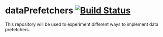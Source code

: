 # dataPrefetchers [![Build Status](https://travis-ci.com/jsmont/dataPrefetchers.svg?branch=master)](https://travis-ci.com/jsmont/dataPrefetchers)
This repository will be used to experiment different ways to implement data prefetchers.
